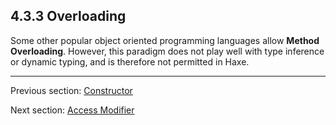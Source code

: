## 4.3.3 Overloading

Some other popular object oriented programming languages allow **Method Overloading**.  However, this paradigm does not play well with type inference or dynamic typing, and is therefore not permitted in Haxe.

---

Previous section: [Constructor](4.3.2-Constructor.md)

Next section: [Access Modifier](4.4-Access_Modifier.md)
